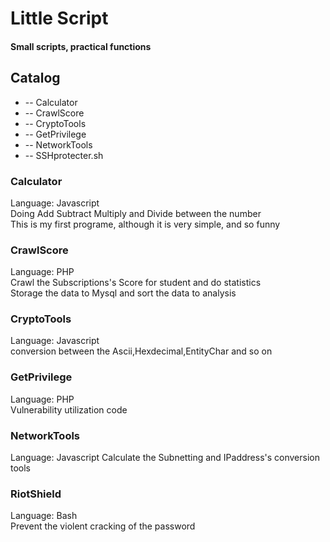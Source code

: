 # Little Script
####  Small scripts, practical functions    

## Catalog    
* -- Calculator    
* -- CrawlScore    
* -- CryptoTools    
* -- GetPrivilege    
* -- NetworkTools    
* -- SSHprotecter.sh    
   
   
### Calculator    
Language: Javascript    
Doing Add Subtract Multiply and Divide between the number   
This is my first programe, although it is very simple, and so funny   
   
   
### CrawlScore   
Language: PHP   
Crawl the Subscriptions's Score for student and do statistics    
Storage the data to Mysql and sort the data to analysis    
   
### CryptoTools   
Language: Javascript    
conversion between the Ascii,Hexdecimal,EntityChar and so on    

### GetPrivilege  
Language: PHP    
Vulnerability utilization code   

### NetworkTools    
Language: Javascript
Calculate the Subnetting and IPaddress's conversion tools    

### RiotShield
Language: Bash    
Prevent the violent cracking of the password    
